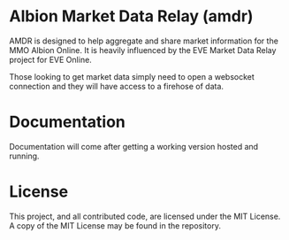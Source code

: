 # Albion Market Data Relay (amdr)
AMDR is designed to help aggregate and share market information
for the MMO Albion Online. It is heavily influenced by the EVE
Market Data Relay project for EVE Online.

Those looking to get market data simply need to open a websocket
connection and they will have access to a firehose of data.

# Documentation
Documentation will come after getting a working version hosted and
running.

# License
This project, and all contributed code, are licensed under the MIT
License. A copy of the MIT License may be found in the repository.